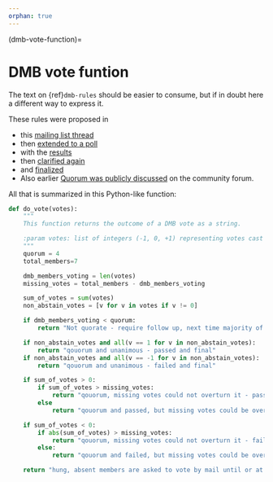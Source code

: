 ```yaml
---
orphan: true
---
```


(dmb-vote-function)=
# DMB vote funtion

The text on {ref}`dmb-rules` should be easier to consume, but if in doubt
here a different way to express it.

These rules were proposed in
* this [mailing list thread](https://lists.ubuntu.com/archives/devel-permissions/2021-August/001728.html)
* then [extended to a poll](https://lists.ubuntu.com/archives/devel-permissions/2021-October/001756.html)
* with the [results](https://lists.ubuntu.com/archives/devel-permissions/2021-November/001782.html)
* then [clarified again](https://lists.ubuntu.com/archives/devel-permissions/2021-October/001763.html)
* and [finalized](https://lists.ubuntu.com/archives/devel-permissions/2021-October/001764.html)
* Also earlier [Quorum was publicly discussed](https://discourse.ubuntu.com/t/open-discussion-meetings-quorum/5966) on the community forum.

All that is summarized in this Python-like function:

```python
def do_vote(votes):
    """
    This function returns the outcome of a DMB vote as a string.

    :param votes: list of integers (-1, 0, +1) representing votes cast by members present
    """
    quorum = 4
    total_members=7

    dmb_members_voting = len(votes)
    missing_votes = total_members - dmb_members_voting

    sum_of_votes = sum(votes)
    non_abstain_votes = [v for v in votes if v != 0]

    if dmb_members_voting < quorum:
        return "Not quorate - require follow up, next time majority of present members votes will suffice"

    if non_abstain_votes and all(v == 1 for v in non_abstain_votes):
        return "qouorum and unanimous - passed and final"
    if non_abstain_votes and all(v == -1 for v in non_abstain_votes):
        return "qouorum and unanimous - failed and final"

    if sum_of_votes > 0:
        if sum_of_votes > missing_votes:
            return "qouorum, missing votes could not overturn it - passed and final"
        else
            return "qouorum and passed, but missing votes could be overturn it - absent members are asked to vote by mail until or at next meeting"

    if sum_of_votes < 0:
        if abs(sum_of_votes) > missing_votes:
            return "qouorum, missing votes could not overturn it - failed and final"
        else:
            return "qouorum and failed, but missing votes could be overturn it - absent members are asked to vote by mail until or at next meeting"

    return "hung, absent members are asked to vote by mail until or at next meeting"
```
